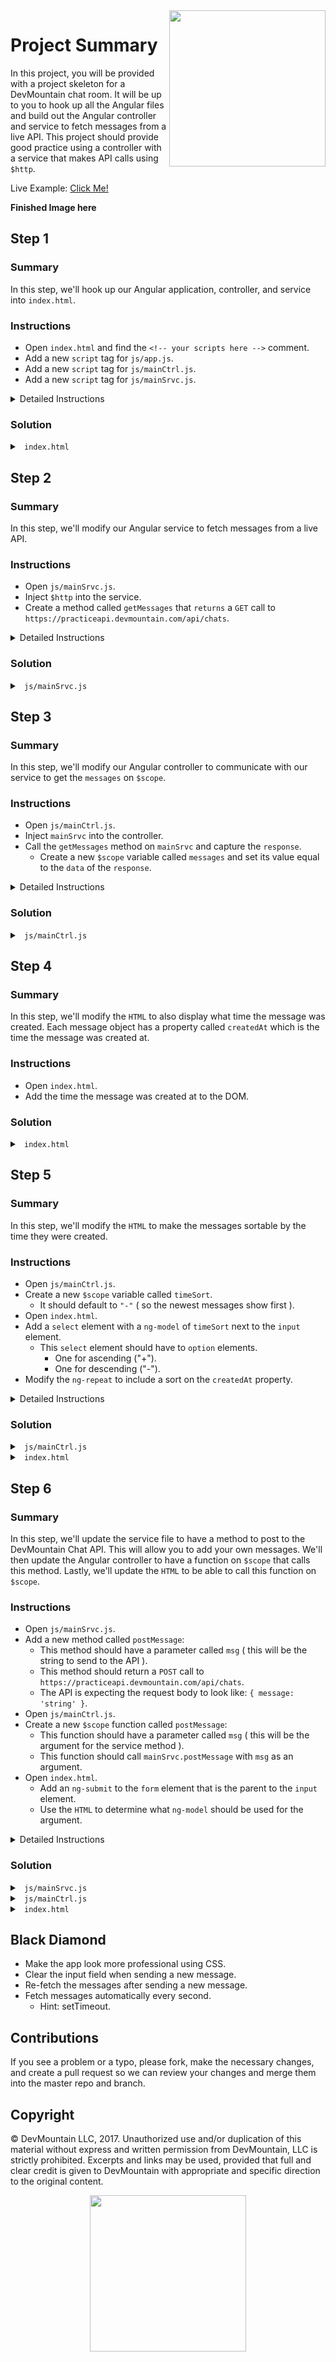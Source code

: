 <img src="https://devmounta.in/img/logowhiteblue.png" width="250" align="right">

# Project Summary

In this project, you will be provided with a project skeleton for a DevMountain chat room. It will be up to you to hook up all the Angular files and build out the Angular controller and service to fetch messages from a live API. This project should provide good practice using a controller with a service that makes API calls using `$http`.

Live Example: <a href="#">Click Me!</a>

<b>Finished Image here</b>

## Step 1

### Summary

In this step, we'll hook up our Angular application, controller, and service into `index.html`.

### Instructions

* Open `index.html` and find the `<!-- your scripts here -->` comment.
* Add a new `script` tag for `js/app.js`.
* Add a new `script` tag for `js/mainCtrl.js`.
* Add a new `script` tag for `js/mainSrvc.js`.

<details>

<summary> Detailed Instructions </summary>

<br />

Let's begin by opening `index.html` and finding the `<!-- your scripts here -->`. This is the perfect spot to load in our Angular javascript files because it is just below the AngularJS CDN. We'll need to add a new `script` tag for all our Angular files in the `js/` folder.

```html
<script src="js/app.js"></script>
<script src="js/mainCtrl.js"></script>
<script src="js/mainSrvc.js"></script>
```

</details>

### Solution

<details>

<summary> <code> index.html </code> </summary>

```html
<!DOCTYPE HTML>
<html ng-app="chatroom">
  <head>
    <link rel="stylesheet" href="http://maxcdn.bootstrapcdn.com/bootstrap/3.2.0/css/bootstrap.min.css">
    <link rel="stylesheet" href="http://maxcdn.bootstrapcdn.com/bootstrap/3.2.0/css/bootstrap-theme.min.css">
    <link rel="stylesheet" type="text/css" href="styles.css">
  </head>
  <body ng-controller="mainCtrl">
    <div class="main-container">
      <h1> DevMountain Chat Room </h1>
      <form>
        <input class="form-control text-box" type="text" ng-model="message" placeholder="Message">
      </form>
      <div class="messages-container">
        <p ng-repeat="message in messages ">
          {{message.message}} </p>
      </div>
    </div>

    <script src="https://ajax.googleapis.com/ajax/libs/angularjs/1.6.6/angular.min.js"></script>
    <!-- your scripts here -->
    <script src="js/app.js"></script>
    <script src="js/mainCtrl.js"></script>
    <script src="js/mainSrvc.js"></script>
  </body>
</html>
```

</details>

## Step 2

### Summary

In this step, we'll modify our Angular service to fetch messages from a live API.

### Instructions

* Open `js/mainSrvc.js`.
* Inject `$http` into the service.
* Create a method called `getMessages` that `returns` a `GET` call to `https://practiceapi.devmountain.com/api/chats`.

<details>

<summary> Detailed Instructions </summary>

<br />

Let's begin by opening `js/mainSrvc.js`. In order to make API calls, we'll need to inject `$http` into our Angular service. We can do this by adding `$http` as a parameter.

```js
angular.module('chatroom').service('mainSrvc', function( $http ) {

});
```

Now that we have access to `$http` we can make a method on the service that fetches the messages from the DevMountain Chat API. Remember that we need to return this `$http` call so our controller can work with a promise and put the messages on `$scope` as soon as they are available.

```js
angular.module('chatroom').service('mainSrvc', function( $http ) {
  this.getMessages = function() {
    return $http({
      method: 'GET',
      url: 'https://practiceapi.devmountain.com/api/chats'
    });
  };
});
```

</details>

### Solution

<details>

<summary> <code> js/mainSrvc.js </code> </summary>

```js
angular.module('chatroom').service('mainSrvc', function( $http ) {
  this.getMessages = function() {
    return $http({
      method: 'GET',
      url: 'https://practiceapi.devmountain.com/api/chats'
    });
  };
});
```

</details>

## Step 3

### Summary

In this step, we'll modify our Angular controller to communicate with our service to get the `messages` on `$scope`.

### Instructions

* Open `js/mainCtrl.js`.
* Inject `mainSrvc` into the controller.
* Call the `getMessages` method on `mainSrvc` and capture the `response`.
  * Create a new `$scope` variable called `messages` and set its value equal to the `data` of the `response`.

<details>

<summary> Detailed Instructions </summary>

<br />

Let's begin by opening `js/mainCtrl.js`. In order to get access to the methods on `mainSrvc`, we'll need to inject it into our `mainCtrl`. We can do this by adding a parameter in `js/mainCtrl.js` called `mainSrvc`.

```js
angular.module('chatroom').controller('mainCtrl', function( $scope, mainSrvc ){

});
```

Now the entire controller will have access to `mainSrvc`. Let's call the `getMessages` method and capture the response.

```js
angular.module('chatroom').controller('mainCtrl', function( $scope, mainSrvc ){
  mainSrvc.getMessages().then( function( response ) {
    
  });
});
```

We can then take the `data` of the response and assign it to a `$scope` value called `messages`. This will allow our `index.html` to display the `messages`.

```js
angular.module('chatroom').controller('mainCtrl', function( $scope, mainSrvc ){
  mainSrvc.getMessages().then( function( response ) {
    $scope.messages = response.data;
  });
});
```

</details>

### Solution

<details>

<summary> <code> js/mainCtrl.js </code> </summary>

```js
angular.module('chatroom').controller('mainCtrl', function( $scope, mainSrvc ){
  mainSrvc.getMessages().then( function( response ) {
    $scope.messages = response.data;
  });
});
```

</details>

## Step 4

### Summary

In this step, we'll modify the `HTML` to also display what time the message was created. Each message object has a property called `createdAt` which is the time the message was created at.

### Instructions

* Open `index.html`.
* Add the time the message was created at to the DOM.

### Solution

<details>

<summary> <code> index.html </code> </summary>

```html
<!DOCTYPE HTML>
<html ng-app="chatroom">
  <head>
    <link rel="stylesheet" href="http://maxcdn.bootstrapcdn.com/bootstrap/3.2.0/css/bootstrap.min.css">
    <link rel="stylesheet" href="http://maxcdn.bootstrapcdn.com/bootstrap/3.2.0/css/bootstrap-theme.min.css">
    <link rel="stylesheet" type="text/css" href="styles.css">
  </head>
  <body ng-controller="mainCtrl">
    <div class="main-container">
      <h1> DevMountain Chat Room </h1>
      <form>
        <input class="form-control text-box" type="text" ng-model="message" placeholder="Message">
      </form>
      <div class="messages-container">
        <p ng-repeat="message in messages ">
          {{ message.message }} 

          {{ message.createdAt }}
        </p>
      </div>
    </div>

    <script src="https://ajax.googleapis.com/ajax/libs/angularjs/1.6.6/angular.min.js"></script>
    <!-- your scripts here -->
    <script src="js/app.js"></script>
    <script src="js/mainCtrl.js"></script>
    <script src="js/mainSrvc.js"></script>
  </body>
</html>
```

</details>

## Step 5

### Summary

In this step, we'll modify the `HTML` to make the messages sortable by the time they were created.

### Instructions

* Open `js/mainCtrl.js`.
* Create a new `$scope` variable called `timeSort`.
  * It should default to `"-"` ( so the newest messages show first ).
* Open `index.html`.
* Add a `select` element with a `ng-model` of `timeSort` next to the `input` element.
  * This `select` element should have to `option` elements. 
    * One for ascending ("+"). 
    * One for descending ("-").
* Modify the `ng-repeat` to include a sort on the `createdAt` property.

<details>

<summary> Detailed Instructions </summary>

<br />

Let's begin by opening `js/mainCtrl.js` and add a new `$scope` variable called `timeSort`. We'll use this as the `ng-model` for ascending or descending our sorting. Since we want to display the newest messages first, let's default `timeSort` to `"-"`.

```js
$scope.timeSort = "-";
```

We can then open `index.html` and use a `select` element with two `option` elements to control the sorting of our messages. Let's add it next to the `input` element. We'll use `timeSort` as the `ng-model` for the `select` element. Also, don't forget that the `option` elements will need `value` attributes so they can update the `ng-model`.

```html
<form>
  <input class="form-control text-box" type="text" ng-model="message" placeholder="Message">
  <select ng-model="timeSort">
    <option value="-">Newest</option>
    <option value="+">Oldest</option>
  </select>
</form>
```

Now all we need to do is update the `ng-repeat` to have a `orderBy`. We can add this in using a `|`. Remember that `orderBy` ascendes or decsends by `+` or `-`. So if we want to order by the `createdAt` property, we'll need either `+createdAt` or `-createdAt`. We can make this dynamic using the `timeSort` `ng-model`. You'll need up with:

```html
<div class="messages-container">
  <p ng-repeat="message in messages | orderBy:timeSort + message.createdAt">
    {{ message.message }} 

    {{ message.createdAt }}
  </p>
</div>
```

</details>

### Solution

<details>

<summary> <code> js/mainCtrl.js </code> </summary>

```js
angular.module('chatroom').controller('mainCtrl', function( $scope, mainSrvc ){
    mainSrvc.getMessages().then( function( response ) {
      $scope.messages = response.data;
    });

    $scope.timeSort = "-";
});
```

</details>

<details>

<summary> <code> index.html </code> </summary>

```html
<!DOCTYPE HTML>
<html ng-app="chatroom">
  <head>
    <link rel="stylesheet" href="http://maxcdn.bootstrapcdn.com/bootstrap/3.2.0/css/bootstrap.min.css">
    <link rel="stylesheet" href="http://maxcdn.bootstrapcdn.com/bootstrap/3.2.0/css/bootstrap-theme.min.css">
    <link rel="stylesheet" type="text/css" href="styles.css">
  </head>
  <body ng-controller="mainCtrl">
    <div class="main-container">
      <h1> DevMountain Chat Room </h1>
      <form>
        <input class="form-control text-box" type="text" ng-model="message" placeholder="Message">
        <select ng-model="timeSort">
          <option value="-">Newest</option>
          <option value="+">Oldest</option>
        </select>
      </form>
      <div class="messages-container">
        <p ng-repeat="message in messages | orderBy:timeSort + message.createdAt">
          {{ message.message }} 

          {{ message.createdAt }}
        </p>
      </div>
    </div>

    <script src="https://ajax.googleapis.com/ajax/libs/angularjs/1.6.6/angular.min.js"></script>
    <!-- your scripts here -->
    <script src="js/app.js"></script>
    <script src="js/mainCtrl.js"></script>
    <script src="js/mainSrvc.js"></script>
  </body>
</html>
```

</details>

## Step 6 

### Summary

In this step, we'll update the service file to have a method to post to the DevMountain Chat API. This will allow you to add your own messages. We'll then update the Angular controller to have a function on `$scope` that calls this method. Lastly, we'll update the `HTML` to be able to call this function on `$scope`.

### Instructions

* Open `js/mainSrvc.js`.
* Add a new method called `postMessage`: 
  * This method should have a parameter called `msg` ( this will be the string to send to the API ).
  * This method should return a `POST` call to `https://practiceapi.devmountain.com/api/chats`.
  * The API is expecting the request body to look like: `{ message: 'string' }`.
* Open `js/mainCtrl.js`.
* Create a new `$scope` function called `postMessage`:
  * This function should have a parameter called `msg` ( this will be the argument for the service method ).
  * This function should call `mainSrvc.postMessage` with `msg` as an argument.
* Open `index.html`.
  * Add an `ng-submit` to the `form` element that is the parent to the `input` element.
  * Use the `HTML` to determine what `ng-model` should be used for the argument.

<details>

<summary> Detailed Instructions </summary>

<br />

Let's begin by opening `js/mainSrvc.js`. We're going to add a method to that will allow us to send a new message to the DevMountain Chat API. Let's name this method `postMessage` and give it a parameter called `msg`. `msg` will be the string we send to the API.

```js
this.postMessage = function( msg ) {

};
```

The API is expecting a post request at `https://practiceapi.devmountain.com/api/chats` with a request body that looks like `{ message: 'string' }`. You can include a request body by adding a `data` property in the `$http` request.

```js
this.postMessage = function( msg ) {
  return $http({
    method: 'POST',
    url: 'https://practiceapi.devmountain.com/api/chats',
    data: { message: msg }
  });
};
```

Now that the `service` is setup for new messages, let's open `js/mainCtrl.js` and add a new function on `$scope` that calls this method. This function should have a parameter of `msg` as well. We'll use the value of this parameter as the argument for the `postMessage` method in `js/mainSrvc.js`.

```js
$scope.postMessage = function( msg ) {
  mainSrvc.postMessage( msg );
};
```

Lastly, we'll just need to add an `ng-submit` on the `form` parent of the `input` element. Open `index.html` and add an `ng-submit` that calls `postMessage` with `message` as an argument. The reason we are using `message` as the argument is because it is the `ng-model` for the input element. 

```html
<form ng-submit="postMessage(message)">
```

</details>

### Solution

<details>

<summary> <code> js/mainSrvc.js </code> </summary>

```js
angular.module('chatroom').service('mainSrvc', function( $http ) {
  this.getMessages = function() {
    return $http({
      method: 'GET',
      url: 'https://practiceapi.devmountain.com/api/chats'
    });
  };

  this.postMessage = function( msg ) {
    return $http({
      method: 'POST',
      url: 'https://practiceapi.devmountain.com/api/chats',
      data: { message: msg }
    });
  };
});
```

</details>

<details>

<summary> <code> js/mainCtrl.js </code> </summary>

```js
angular.module('chatroom').controller('mainCtrl', function( $scope, mainSrvc ){
    mainSrvc.getMessages().then( function( response ) {
      $scope.messages = response.data;
    });

    $scope.timeSort = "-";

    $scope.postMessage = function( msg ) {
      mainSrvc.postMessage( msg );
    };
});
```

</details>

<details>

<summary> <code> index.html </code> </summary>

```html
<!DOCTYPE HTML>
<html ng-app="chatroom">
  <head>
    <link rel="stylesheet" href="http://maxcdn.bootstrapcdn.com/bootstrap/3.2.0/css/bootstrap.min.css">
    <link rel="stylesheet" href="http://maxcdn.bootstrapcdn.com/bootstrap/3.2.0/css/bootstrap-theme.min.css">
    <link rel="stylesheet" type="text/css" href="styles.css">
  </head>
  <body ng-controller="mainCtrl">
    <div class="main-container">
      <h1> DevMountain Chat Room </h1>
      <form ng-submit="postMessage(message)">
        <input class="form-control text-box" type="text" ng-model="message" placeholder="Message">
        <select ng-model="timeSort">
          <option value="-">Newest</option>
          <option value="+">Oldest</option>
        </select>
      </form>
      <div class="messages-container">
        <p ng-repeat="message in messages | orderBy:timeSort + message.createdAt">
          {{ message.message }} 

          {{ message.createdAt }}
        </p>
      </div>
    </div>

    <script src="https://ajax.googleapis.com/ajax/libs/angularjs/1.6.6/angular.min.js"></script>
    <!-- your scripts here -->
    <script src="js/app.js"></script>
    <script src="js/mainCtrl.js"></script>
    <script src="js/mainSrvc.js"></script>
  </body>
</html>
```

</details>

## Black Diamond

* Make the app look more professional using CSS.
* Clear the input field when sending a new message.
* Re-fetch the messages after sending a new message.
* Fetch messages automatically every second.
  * Hint: setTimeout.

## Contributions

If you see a problem or a typo, please fork, make the necessary changes, and create a pull request so we can review your changes and merge them into the master repo and branch.

## Copyright

© DevMountain LLC, 2017. Unauthorized use and/or duplication of this material without express and written permission from DevMountain, LLC is strictly prohibited. Excerpts and links may be used, provided that full and clear credit is given to DevMountain with appropriate and specific direction to the original content.

<p align="center">
<img src="https://devmounta.in/img/logowhiteblue.png" width="250">
</p>